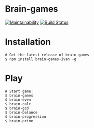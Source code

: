 # Brain-games
[![Maintainability](https://api.codeclimate.com/v1/badges/8718df618f422f864e86/maintainability)](https://codeclimate.com/github/HardAndHeavy/brain-games/maintainability)
[![Build Status](https://travis-ci.org/HardAndHeavy/brain-games.svg?branch=master)](https://travis-ci.org/HardAndHeavy/brain-games)

# Installation
```
# Get the latest release of brain-games
$ npm install brain-games-ivan -g 
```

# Play
```
# Start game:
$ brain-games
$ brain-even
$ brain-calc
$ brain-gcd
$ brain-balance
$ brain-progression
$ brain-prime
```
